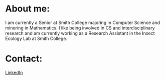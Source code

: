 # **About me:**
I am currently a Senior at Smith College majoring in Computer Science and minoring in Mathematics. I like being involved in CS and interdisciplinary research and am currently working as a Research Assistant in the Insect Ecology Lab at Smith College.

# **Contact:**
[LinkedIn](https://www.linkedin.com/in/caroline-zouloumian-a404a92ab/)

